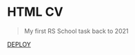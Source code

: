 # HTML CV
> My first RS School task back to 2021

[DEPLOY](https://NadieKir.github.io/rsschool-cv/)
